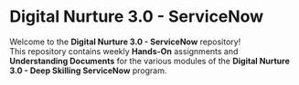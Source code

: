 # Digital Nurture 3.0 - ServiceNow

Welcome to the **Digital Nurture 3.0 - ServiceNow** repository!  
This repository contains weekly **Hands-On** assignments and **Understanding Documents** for the various modules of the **Digital Nurture 3.0 - Deep Skilling ServiceNow** program.

